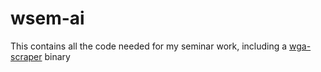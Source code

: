 # wsem-ai

This contains all the code needed  for my seminar work, including a [wga-scraper](https://github.com/Optinux/wga-scraper) binary